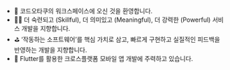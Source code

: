 - 👋 코드오타쿠의 워크스페이스에 오신 것을 환영합니다.
- 🏃‍♀️ 더 숙련되고 (Skillful), 더 의미있고 (Meaningful), 더 강력한 (Powerful) 서비스 개발을 지향합니다.
- ⛳️ ‘작동하는 소프트웨어’를 핵심 가치로 삼고, 빠르게 구현하고 실질적인 피드백을 반영하는 개발을 지향합니다.
- 🌱 Flutter를 활용한 크로스플랫폼 모바일 앱 개발에 주력하고 있습니다.

<!---
academy3746/academy3746 is a ✨ special ✨ repository because its `README.md` (this file) appears on your GitHub profile.
You can click the Preview link to take a look at your changes.
--->
